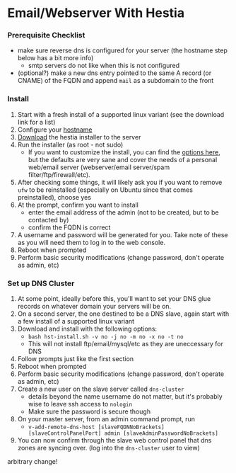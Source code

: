 <!-- permalink: 63170e68fd3123fe4eb6608bbf09cf6a DO NOT DELETE OR EDIT THIS LINE -->
# Email/Webserver With Hestia


### Prerequisite Checklist
* make sure reverse dns is configured for your server (the hostname step below has a bit more info)
	* smtp servers do not like when this is not configured
* (optional?) make a new dns entry pointed to the same A record (or CNAME) of the FQDN and append `mail` as a subdomain to the front

### Install
1. Start with a fresh install of a supported linux variant (see the download link for a list)
1. Configure your [hostname](/permalink.php?perma=9909f0cf846591d7e4df2348f1350ce8)
1. [Download](https://www.hestiacp.com) the hestia installer to the server
1. Run the installer (as root - not sudo)
	* If you want to customize the install, you can find the [options here](https://docs.hestiacp.com/getting_started/all_installation_options.html), but the defaults are very sane and cover the needs of a personal web/email server (webserver/email server/spam filter/ftp/firewall/etc).
1. After checking some things, it will likely ask you if you want to remove `ufw` to be reinstalled (especially on Ubuntu since that comes preinstalled), choose yes
1. At the prompt, confirm you want to install
	* enter the email address of the admin (not to be created, but to be contacted by)
	* confirm the FQDN is correct
1. A username and password will be generated for you. Take note of these as you will need them to log in to the web console.
1. Reboot when prompted
1. Perform basic security modifications (change password, don't operate as admin, etc)


### Set up DNS Cluster
1. At some point, ideally before this, you'll want to set your DNS glue records on whatever domain your servers will be on.
1. On a second server, the one destined to be a DNS slave, again start with a few install of a supported linux variant
1. Download and install with the following options:
	* `bash hst-install.sh -v no -j no -m no -x no -t no`
	* This will not install ftp/email/mysql/etc as they are uneccessary for DNS
1. Follow prompts just like the first section
1. Reboot when prompted
1. Perform basic security modifications (change password, don't operate as admin, etc)
1. Create a new user on the slave server called `dns-cluster`
	* details beyond the name username do not matter, but it's probably wise to leave ssh access to `nologin`
	* Make sure the password is secure though
1. On your master server, from an admin command prompt, run 
	* `v-add-remote-dns-host [slaveFQDNNoBrackets] [slaveControlPanelPort] admin [slaveAdminPasswordNoBrackets]`
1. You can now confirm through the slave web control panel that dns zones are syncing over. (log into the `dns-cluster` user to view)

arbitrary change!
